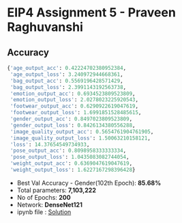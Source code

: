 # EIP4 Assignment 5 - Praveen Raghuvanshi

## Accuracy

```python
{'age_output_acc': 0.42224702380952384,
 'age_output_loss': 3.240972944668361,
 'bag_output_acc': 0.5569196428571429,
 'bag_output_loss': 2.3991143192563738,
 'emotion_output_acc': 0.6934523809523809,
 'emotion_output_loss': 2.0278023225920543,
 'footwear_output_acc': 0.6290922619047619,
 'footwear_output_loss': 1.6991851528485615,
 'gender_output_acc': 0.8497023809523809,
 'gender_output_loss': 0.8426134380556288,
 'image_quality_output_acc': 0.5654761904761905,
 'image_quality_output_loss': 1.50063210158121,
 'loss': 14.37654549734933,
 'pose_output_acc': 0.8098958333333334,
 'pose_output_loss': 1.0435083082744054,
 'weight_output_acc': 0.6369047619047619,
 'weight_output_loss': 1.6227167298396428}
```



- Best Val Accuracy - Gender(102th Epoch): **85.68%**
- Total parameters: **7,103,222**
- No of Epochs: **200**
- Network: **DenseNet121**
- ipynb file : [Solution](EIP4_A5_Praveen_Raghuvanshi_DenseNet_Final.ipynb)
